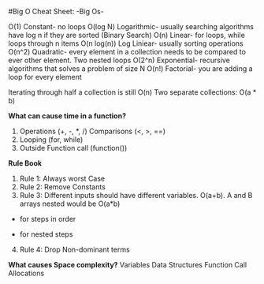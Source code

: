 #Big O Cheat Sheet: -Big Os-

O(1) Constant- no loops
O(log N) Logarithmic- usually searching algorithms have log n if they are sorted (Binary Search) O(n) Linear- for loops, while loops through n items
O(n log(n)) Log Liniear- usually sorting operations
O(n^2) Quadratic- every element in a collection needs to be compared to ever other element. Two nested loops
O(2^n) Exponential- recursive algorithms that solves a problem of size N
O(n!) Factorial- you are adding a loop for every element

Iterating through half a collection is still O(n)
Two separate collections: O(a * b)

**What can cause time in a function?**
1. Operations (+, -, *, /) Comparisons (<, >, ==)
2. Looping (for, while)
3. Outside Function call (function())

**Rule Book**
1. Rule 1: Always worst Case
2. Rule 2: Remove Constants
3. Rule 3: Different inputs should have different variables. O(a+b). A and B arrays nested would be O(a*b)
+ for steps in order
* for nested steps
4. Rule 4: Drop Non-dominant terms

**What causes Space complexity?**
Variables
Data Structures
Function Call
Allocations
